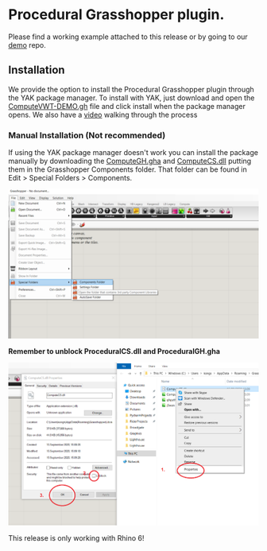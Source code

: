 ﻿# Procedural Grasshopper plugin.
Please find a working example attached to this release or by going to our [demo](https://github.com/procedural-build/demos) repo.

## Installation

We provide the option to install the Procedural Grasshopper plugin through the YAK package manager. To install with YAK, just download and open the [ComputeVWT-DEMO.gh]("https://github.com/procedural-build/demos/blob/master/VWT/ComputeVWT-DEMO.gh?raw=true") file and click install when the package manager opens.
We also have a [video]("https://www.youtube.com/embed/oQU_Uke5368") walking through the process 

### Manual Installation (Not recommended)
If using the YAK package manager doesn't work you can install the package manually by downloading the [ComputeGH.gha](https://github.com/procedural-build/ProceduralCS/blob/2020.9.0/dist/ComputeGH.gha?raw=true) and [ComputeCS.dll](https://github.com/procedural-build/ProceduralCS/blob/2020.9.0/dist/ComputeCS.dll?raw=true) putting them in the Grasshopper Components folder.
 That folder can be found in Edit > Special Folders > Components.
 
 ![alt text](https://github.com/procedural-build/ProceduralCS/raw/master/.github/GrasshopperLibraries.png "Find the Grasshopper Components folder.")
 
 **Remember to unblock ProceduralCS.dll and ProceduralGH.gha**
 
 ![alt text](https://github.com/procedural-build/ProceduralCS/raw/master/.github/Unblock.png "Unblock ProceduralCS.dll and ProceduralGH.gha")

This release is only working with Rhino 6!
